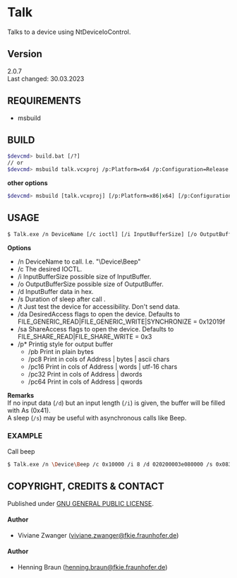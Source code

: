 # Talk
Talks to a device using NtDeviceIoControl.


## Version ##
2.0.7  
Last changed: 30.03.2023


## REQUIREMENTS ##
- msbuild


## BUILD ##
```bash
$devcmd> build.bat [/?]
// or
$devcmd> msbuild talk.vcxproj /p:Platform=x64 /p:Configuration=Release
```

**other options**
```bash
$devcmd> msbuild [talk.vcxproj] [/p:Platform=x86|x64] [/p:Configuration=Debug|Release] [/p:RunTimeLib=Debug|Release] [/p:PDB=0|1]
```

## USAGE ##
```bash
$ Talk.exe /n DeviceName [/c ioctl] [/i InputBufferSize] [/o OutputBufferSize] [/d aabbcc] [/c ioctl] [/s SleepDuration] [/da <Flags>] [/sa <Flags>] [/t] [/h]
```

**Options**
 - /n DeviceName to call. I.e. "\Device\Beep"
 - /c The desired IOCTL.
 - /i InputBufferSize possible size of InputBuffer.
 - /o OutputBufferSize possible size of OutputBuffer.
 - /d InputBuffer data in hex.
 - /s Duration of sleep after call .
 - /t Just test the device for accessibility. Don't send data.
 - /da DesiredAccess flags to open the device. Defaults to FILE_GENERIC_READ|FILE_GENERIC_WRITE|SYNCHRONIZE = 0x12019f
 - /sa ShareAccess flags to open the device. Defaults to FILE_SHARE_READ|FILE_SHARE_WRITE =  0x3
 - /p* Printig style for output buffer
    - /pb Print in plain bytes
    - /pc8 Print in cols of Address | bytes | ascii chars
    - /pc16 Print in cols of Address | words | utf-16 chars
    - /pc32 Print in cols of Address | dwords
    - /pc64 Print in cols of Address | qwords

**Remarks**  
If no input data (`/d`) but an input length (`/i`) is given, the buffer will be filled with As (0x41).  
A sleep (`/s`) may be useful with asynchronous calls like Beep.  
 
### EXAMPLE ###
Call beep
```bash
$ Talk.exe /n \Device\Beep /c 0x10000 /i 8 /d 020200003e080000 /s 0x083e
```


## COPYRIGHT, CREDITS & CONTACT ## 
Published under [GNU GENERAL PUBLIC LICENSE](LICENSE).

#### Author ####
- Viviane Zwanger ([viviane.zwanger@fkie.fraunhofer.de](viviane.zwanger@fkie.fraunhofer.de))

#### Author ####
- Henning Braun ([henning.braun@fkie.fraunhofer.de](henning.braun@fkie.fraunhofer.de)) 
